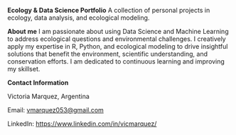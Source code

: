 **Ecology & Data Science Portfolio**
A collection of personal projects in ecology, data analysis, and ecological modeling.

**About me**
I am passionate about using Data Science and Machine Learning to address ecological questions and environmental challenges. I creatively apply my expertise in R, Python, and ecological modeling to drive insightful solutions that benefit the environment, scientific understanding, and conservation efforts. I am dedicated to continuous learning and improving my skillset.

**Contact Information**

Victoria Marquez, Argentina

Email: vmarquez053@gmail.com

LinkedIn: https://www.linkedin.com/in/vicmarquez/

	
